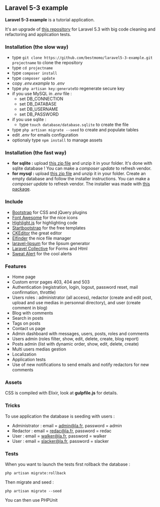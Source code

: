 ## Laravel 5-3 example ##

**Laravel 5-3 example** is a tutorial application.

It's an upgrade of [this repository](https://github.com/bestmomo/laravel5-example) for Laravel 5.3 with big code cleaning and refactoring and application tests.

### Installation (the slow way) ###

* type `git clone https://github.com/bestmomo/laravel5-3-example.git projectname` to clone the repository 
* type `cd projectname`
* type `composer install`
* type `composer update`
* copy *.env.example* to *.env*
* type `php artisan key:generate`to regenerate secure key
* if you use MySQL in *.env* file :
   * set DB_CONNECTION
   * set DB_DATABASE
   * set DB_USERNAME
   * set DB_PASSWORD
* if you use sqlite :
   * type `touch database/database.sqlite` to create the file
* type `php artisan migrate --seed` to create and populate tables
* edit *.env* for emails configuration
* optionaly type `npm install` to manage assets

### Installation (the fast way) ###

* **for sqlite :** upload [this zip file](http://laravel.sillo.org/tuto/laravel5-3-example.zip) and unzip it in your folder. It's done with sqlite database ! You can make a *composer update* to refresh vendor.
* **for mysql :** upload [this zip file](http://laravel.sillo.org/tuto/laravel5-3-example-mysql.zip) and unzip it in your folder. Create an empty database and follow the installer instructions. You can make a *composer update* to refresh vendor. The installer was made with [this package](https://github.com/bestmomo/laravel5-3-installer).

### Include ###

* [Bootstrap](http://getbootstrap.com) for CSS and jQuery plugins
* [Font Awesome](http://fortawesome.github.io/Font-Awesome) for the nice icons
* [Highlight.js](https://highlightjs.org) for highlighting code
* [Startbootstrap](http://startbootstrap.com) for the free templates
* [CKEditor](http://ckeditor.com) the great editor
* [Elfinder](https://github.com/Studio-42/elFinder) the nice file manager
* [laravel-lipsum](https://github.com/magyarjeti/laravel-lipsum) for the lipsum generator
* [Laravel Collective](https://laravelcollective.com/) for Forms and Html 
* [Sweat Alert](http://t4t5.github.io/sweetalert/) for the cool alerts

### Features ###

* Home page
* Custom error pages 403, 404 and 503
* Authentication (registration, login, logout, password reset, mail confirmation, throttle)
* Users roles : administrator (all access), redactor (create and edit post, upload and use medias in personnal directory), and user (create comment in blog)
* Blog with comments
* Search in posts
* Tags on posts
* Contact us page
* Admin dashboard with messages, users, posts, roles and comments
* Users admin (roles filter, show, edit, delete, create, blog report)
* Posts admin (list with dynamic order, show, edit, delete, create)
* Multi users medias gestion
* Localization
* Application tests
* Use of new notifications to send emails and notify redactors for new comments

### Assets ###

CSS is compiled with Elixir, look at **gulpfile.js** for details.

### Tricks ###

To use application the database is seeding with users :

* Administrator : email = admin@la.fr, password = admin
* Redactor : email = redac@la.fr, password = redac
* User : email = walker@la.fr, password = walker
* User : email = slacker@la.fr, password = slacker

### Tests ###

When you want to launch the tests first rollback the database :

`php artisan migrate:rollback`

Then migrate and seed :

`php artisan migrate --seed`

You can then use PHPUnit
